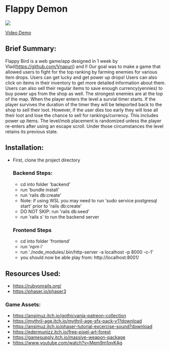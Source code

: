 # Flappy Demon
![](https://media.giphy.com/media/XSLu4igJjgndq2deQz/giphy.gif)

[Video Demo](https://www.loom.com/share/b659029c41c84001800721683f6ff357)

## Brief Summary: 
Flappy Bird is a web game/app designed in 1 week by Vlad(https://github.com/Vnapuri) and I! Our goal was to make a game that allowed users to fight for the top ranking by farming enemies for various item drops. Users can get lucky and get power up drops! Users can also click on items in their inventory to get more detailed information about them. Users can also sell their regular items to save enough currency(yennies) to buy power ups from the shop as well. The strongest enemies are at the top of the map. When the player enters the level a survial timer starts. If the player survives the duration of the timer they will be teleported back to the shop to sell their loot. However, if the user dies too early they will lose all their loot and lose the chance to sell for rankings/currency. This includes power up items. The level/mob placement is randomized unless the player re-enters after using an escape scroll. Under those circumstances the level retains its previous state.

## Installation:
* First, clone the project directory

  ### Backend Steps:
  * cd into folder 'backend'
  * run 'bundle install'
  * run 'rails db:create'
  * Note: if using WSL you may need to run 'sudo service postgresql start' prior to 'rails db:create'
  * DO NOT SKIP: run 'rails db:seed'
  * run 'rails s' to run the backend server

  ### Frontend Steps
  * cd into folder 'frontend'
  * run 'npm i'
  * run './node_modules/.bin/http-server -a localhost -p 8000 -c-1'
  * you should now be able play from: http://localhost:8001/

  
## Resources Used:
* https://rubyonrails.org/
* https://phaser.io/phaser3
### Game Assets:
* https://ansimuz.itch.io/gothicvania-patreon-collection
* https://mythril-age.itch.io/mythril-age-sfx-pack-v1?download
* https://ansimuz.itch.io/phaser-tutorial-excercise-sound?download
* https://edermunizz.itch.io/free-pixel-art-forest
* https://gamesupply.itch.io/massive-weapon-package
* https://www.youtube.com/watch?v=Mem9m1qyKAg
